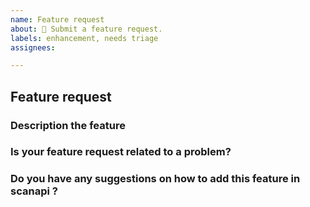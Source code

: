 ```yaml
---
name: Feature request
about: 🌟 Submit a feature request.
labels: enhancement, needs triage
assignees: 

---
```


## Feature request

### Description the feature
<!-- A clear and concise description of what the new feature is. -->

### Is your feature request related to a problem?
<!-- A clear and concise description of the problem. -->

### Do you have any suggestions on how to add this feature in scanapi ?
<!-- Suggestions regarding what tools to use, what approach would be best fit or things to look out for while adding this this feature. -->
